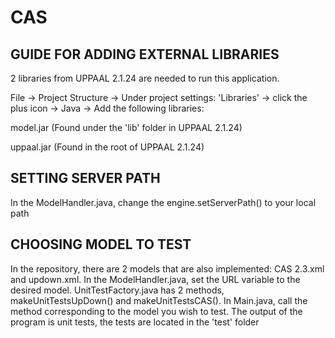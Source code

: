 # CAS #

## GUIDE FOR ADDING EXTERNAL LIBRARIES ##

2 libraries from UPPAAL 2.1.24 are needed to run this application.

File -> Project Structure -> Under project settings: 'Libraries' -> click the plus icon -> Java -> Add the following libraries:

model.jar (Found under the 'lib' folder in UPPAAL 2.1.24)

uppaal.jar (Found in the root of UPPAAL 2.1.24)

## SETTING SERVER PATH ##
In the ModelHandler.java, change the engine.setServerPath() to your local path

## CHOOSING MODEL TO TEST ##
In the repository, there are 2 models that are also implemented: CAS 2.3.xml and updown.xml.
In the ModelHandler.java, set the URL variable to the desired model.
UnitTestFactory.java has 2 methods, makeUnitTestsUpDown() and makeUnitTestsCAS().
In Main.java, call the method corresponding to the model you wish to test.
The output of the program is unit tests, the tests are located in the 'test' folder

